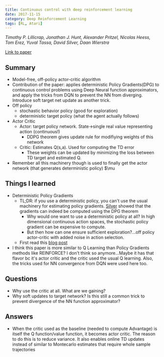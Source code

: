 ```yaml
---
title: Continuous control with deep reinforcement learning
date: 2017-11-15
category: Deep Reinforcement Learning
tags: [RL, Atari]
---
```

*Timothy P. Lillicrap, Jonathan J. Hunt, Alexander Pritzel, Nicolas Heess, Tom Erez, Yuval Tassa, David Silver, Daan Wierstra*

[Link to paper](https://arxiv.org/abs/1509.02971)

## Summary

- Model-free, off-policy actor-critic algorithm 
- Contribution of the paper: applies deterministic Policy Gradients(DPG) to
  continuous control problems using Deep Neural function approximators, and
  apply the tricks from DQN to prevent the NN from diverging. Introduce soft
  target net update as another trick.
- Off policy
    - stochastic behavior policy (good for exploration)
    - deterministic target policy (what the agent actually follows) 
- Actor Critic
    - Actor: target policy network. State->single real value representing
      action (continuous!)
        - DDPG theorem gives update rule for modifiying weights of this network
    - Critic: Estimates Q(s,a). Used for computing the TD error
        - These weights can be updated by minimizing the loss between TD target
          and estimated Q.
- Remember all this machinery though is used to finally get the actor network
  (that generates deterministic policy) $\mu

## Things I learned

- Deterministic Policy Gradients
    - TL;DR: if you use a deterministic policy, you can't use the usual
      machinery for estimating policy gradients. [Silver](http://proceedings.mlr.press/v32/silver14.pdf)
      showed that the gradients can indeed be computed using the DPG theorem
        - Why would one want to use a deterministic policy at all? In high
          dimensional continuous action spaces, the stochastic policy gradient
          can be expensive to compute. 
        - But then how can one ensure sufficient exploration?...off policy
          actor-critic with added noise in action selection.
    - First read this [blog post](http://pemami4911.github.io/blog/2016/08/21/ddpg-rl.html)
- I think this paper is more similar to Q Learning than Policy Gradients methods
    like REINFORCE? I don't think so anymore...Maybe it has that flavor bc it's
    actor critic and the critic used the usual Q learning. Also, the tricks
    used for NN convergence from DQN were used here too.

## Questions

- Why use the critic at all. What are we gaining? 
- Why soft updates to target network? Is this still a common trick to prevent
  divergence of the NN function approximator?

## Answers

- When the critic used as the baseline (needed to compute Advantage) is itself the Q
  function/value function, it becomes actor critic. The reason to do this is to
  reduce variance. It also enables online TD updates instead of similar to Montecarlo
  estimates that require whole sample trajectories




